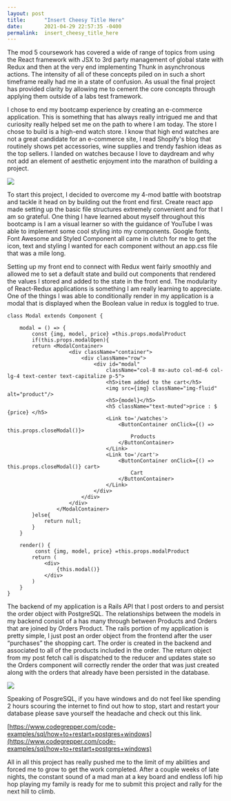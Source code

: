 ```yaml
---
layout: post
title:      "Insert Cheesy Title Here"
date:       2021-04-29 22:57:35 -0400
permalink:  insert_cheesy_title_here
---
```



The mod 5 coursework has covered a wide of range of topics from using the React framework with JSX to 3rd party management of global state with Redux and then at the very end implementing Thunk in asynchronous actions. The intensity of all of these concepts piled on in such a short timeframe really had me in a state of confusion. As usual the final project has provided clarity by allowing me to cement the core concepts through applying them outside of a labs test framework. 


I chose to end my bootcamp experience by creating an e-commerce application. This is something that has always really intrigued me and that curiosity really helped set me on the path to where I am today. The store I chose to build is a high-end watch store. I know that high end watches are not a great candidate for an e-commerce site, I read Shopify's blog that routinely shows pet accessories, wine supplies and trendy fashion ideas as the top sellers. I landed on watches because I love to daydream and why not add an element of aesthetic enjoyment into the marathon of building a project. 

![](https://i.imgur.com/tqDJy1d.png)

To start this project, I decided to overcome my 4-mod battle with bootstrap and tackle it head on by building out the front end first. Create react app made setting up the basic file structures extremely convenient and for that I am so grateful. One thing I have learned about myself throughout this bootcamp is I am a visual learner so with the guidance of YouTube I was able to implement some cool styling into my components. Google fonts, Font Awesome and Styled Component all came in clutch for me to get the icon, text and styling I wanted for each component without an app.css file that was a mile long. 

Setting up my front end to connect with Redux went fairly smoothly and allowed me to set a default state and build out components that rendered the values I stored and added to the state in the front end. The modularity of React-Redux applications is something I am really learning to appreciate. One of the things I was able to conditionally render in my application is a modal that is displayed when the Boolean value in redux is toggled to true.

```
class Modal extends Component {
    
    modal = () => {
        const {img, model, price} =this.props.modalProduct
        if(this.props.modalOpen){
        return <ModalContainer>
                    <div className="container">
                        <div className="row">
                            <div id="modal"
                                className="col-8 mx-auto col-md-6 col-lg-4 text-center text-capitalize p-5">
                                <h5>item added to the cart</h5>
                                <img src={img} className="img-fluid" alt="product"/>
                                <h5>{model}</h5>
                                <h5 className="text-muted">price : $ {price} </h5>
                                <Link to='/watches'>
                                    <ButtonContainer onClick={() => this.props.closeModal()}>
                                        Products
                                    </ButtonContainer>
                                </Link>
                                <Link to='/cart'>
                                    <ButtonContainer onClick={() => this.props.closeModal()} cart>
                                        Cart
                                    </ButtonContainer>
                                </Link>
                            </div>
                        </div>
                    </div>
                </ModalContainer>
        }else{
            return null;
        }
    }

    render() {
         const {img, model, price} =this.props.modalProduct
        return (
            <div>
                {this.modal()}
            </div>
        )
    }
}
```


The backend of my application is a Rails API that I post orders to and persist the order object with PostgreSQL. The relationships between the models in my backend consist of a has many through between Products and Orders that are joined by Orders Product. The rails portion of my application is pretty simple, I just post an order object from the frontend after the user “purchases” the shopping cart. The order is created in the backend and associated to all of the products included in the order. The return object from my post fetch call is dispatched to the reducer and updates state so the Orders component will correctly render the order that was just created along with the orders that already have been persisted in the database.


![](https://i.imgur.com/Ag5WlcG.png)


Speaking of PosgreSQL, if you have windows and do not feel like spending 2 hours scouring the internet to find out how to stop, start and restart your database please save yourself the headache and check out this link. 

[https://www.codegrepper.com/code-examples/sql/how+to+restart+postgres+windows](https://www.codegrepper.com/code-examples/sql/how+to+restart+postgres+windows)

All in all this project has really pushed me to the limit of my abilities and forced me to grow to get the work completed. After a couple weeks of late nights, the constant sound of  a mad man at a key board and  endless lofi hip hop playing my family is ready for me to submit this project and rally for the next hill to climb.
